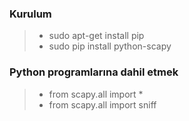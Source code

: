 ### Kurulum
> - sudo apt-get install pip
> - sudo pip install python-scapy

### Python programlarına dahil etmek

> - from scapy.all import * 
> - from scapy.all import sniff
